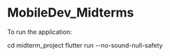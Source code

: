# MobileDev_Midterms


To run the application:
 
  cd midterm_project
  flutter run --no-sound-null-safety
